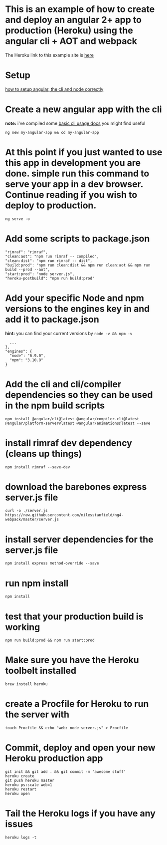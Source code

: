 # This is an example of how to create and deploy an angular 2+ app to production (Heroku) using the angular cli + AOT and webpack

The Heroku link to this example site is [here](https://cryptic-sea-49784.herokuapp.com/)

# Setup
[how to setup angular, the cli and node correctly](https://gist.github.com/milesstanfield/17f980ad4ed6d038a255f8fc3b222add#file-angular-and-node-setup-md)


# Create a new angular app with the cli
**note:** i've compiled some [basic cli usage docs](https://gist.github.com/milesstanfield/147de88d83e5b4eb790b7dd4fb615230#file-angular-cli-usage-md) you might find useful
```
ng new my-angular-app && cd my-angular-app
```

# At this point if you just wanted to use this app in development you are done. simple run this command to serve your app in a dev browser. Continue reading if you wish to deploy to production.
```
ng serve -o
```

# Add some scripts to package.json
```
"rimraf": "rimraf",
"clean:aot": "npm run rimraf -- compiled",
"clean:dist": "npm run rimraf -- dist",
"build:prod": "npm run clean:dist && npm run clean:aot && npm run build --prod --aot",
"start:prod": "node server.js",
"heroku-postbuild": "npm run build:prod"
```

# Add your specific Node and npm versions to the engines key in and add it to package.json
**hint:** you can find your current versions by `node -v && npm -v`
```
  ...
},
"engines": {
  "node": "6.9.0",
  "npm": "3.10.8"
}
```

# Add the cli and cli/compiler dependencies so they can be used in the npm build scripts
```
npm install @angular/cli@latest @angular/compiler-cli@latest @angular/platform-server@latest @angular/animations@latest --save
```

# install rimraf dev dependency (cleans up things)
```
npm install rimraf --save-dev
```

# download the barebones express server.js file
```
curl -o ./server.js https://raw.githubusercontent.com/milesstanfield/ng4-webpack/master/server.js
```

# install server dependencies for the server.js file
```
npm install express method-override --save
```

# run npm install
```
npm install
```

# test that your production build is working
```
npm run build:prod && npm run start:prod
```

# Make sure you have the Heroku toolbelt installed
```
brew install heroku
```

# create a Procfile for Heroku to run the server with
```
touch Procfile && echo "web: node server.js" > Procfile
```

# Commit, deploy and open your new Heroku production app
```
git init && git add . && git commit -m 'awesome stuff'
heroku create
git push heroku master
heroku ps:scale web=1
heroku restart
heroku open
```

# Tail the Heroku logs if you have any issues
```
heroku logs -t
```
